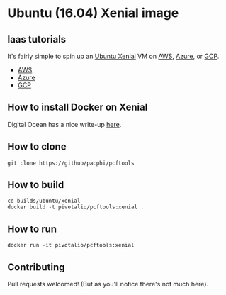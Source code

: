 # Ubuntu (16.04) Xenial image

## Iaas tutorials

It's fairly simple to spin up an [Ubuntu Xenial](http://releases.ubuntu.com/16.04/) VM on [AWS](https://aws.amazon.com/marketplace/pp/B07JGBZNQJ), [Azure](https://azuremarketplace.microsoft.com/en/marketplace/apps/Canonical.UbuntuServer?tab=PlansAndPrice), or [GCP](https://console.cloud.google.com/marketplace/details/ubuntu-os-cloud/ubuntu-xenial?pli=1).

* [AWS](https://medium.com/@jeevananandanne/guide-to-set-up-ubuntu-16-04-on-aws-ec2-instance-745f3433f16)
* [Azure](https://docs.microsoft.com/en-us/azure/virtual-machines/linux/quick-create-portal)
* [GCP](https://cloud.google.com/compute/docs/quickstart-linux)

## How to install Docker on Xenial

Digital Ocean has a nice write-up [here](https://www.digitalocean.com/community/tutorials/how-to-install-and-use-docker-on-ubuntu-16-04).

## How to clone

```
git clone https://github/pacphi/pcftools
```

## How to build

```
cd builds/ubuntu/xenial
docker build -t pivotalio/pcftools:xenial .
```

## How to run

```
docker run -it pivotalio/pcftools:xenial
```

## Contributing

Pull requests welcomed!  (But as you'll notice there's not much here).
